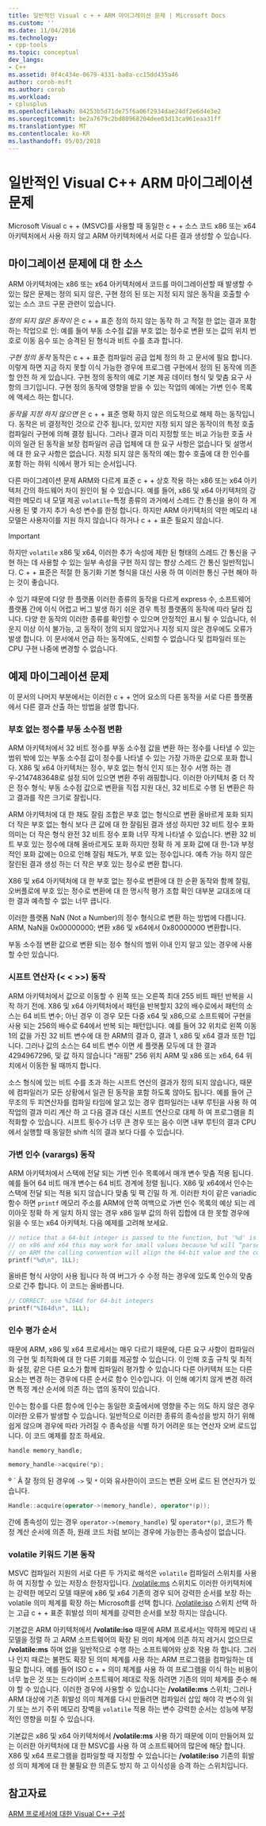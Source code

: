 ```yaml
---
title: 일반적인 Visual c + + ARM 마이그레이션 문제 | Microsoft Docs
ms.custom: ''
ms.date: 11/04/2016
ms.technology:
- cpp-tools
ms.topic: conceptual
dev_langs:
- C++
ms.assetid: 0f4c434e-0679-4331-ba0a-cc15dd435a46
author: corob-msft
ms.author: corob
ms.workload:
- cplusplus
ms.openlocfilehash: 04253b5d71de75f6a06f2934dae24df2e6d4e3e2
ms.sourcegitcommit: be2a7679c2bd80968204dee03d13ca961eaa31ff
ms.translationtype: MT
ms.contentlocale: ko-KR
ms.lasthandoff: 05/03/2018
---
```

# <a name="common-visual-c-arm-migration-issues"></a>일반적인 Visual C++ ARM 마이그레이션 문제

Microsoft Visual c + + (MSVC)를 사용할 때 동일한 c + + 소스 코드 x86 또는 x64 아키텍처에서 사용 하지 않고 ARM 아키텍처에서 서로 다른 결과 생성할 수 있습니다.

## <a name="sources-of-migration-issues"></a>마이그레이션 문제에 대 한 소스

ARM 아키텍처에는 x86 또는 x64 아키텍처에서 코드를 마이그레이션할 때 발생할 수 있는 많은 문제는 정의 되지 않은, 구현 정의 된 또는 지정 되지 않은 동작을 호출할 수 있는 소스 코드 구문 관련이 있습니다.

*정의 되지 않은 동작이* 은 c + + 표준 정의 하지 않는 동작 하 고 적절 한 없는 결과 포함 하는 작업으로 인: 예를 들어 부동 소수점 값을 부호 없는 정수로 변환 또는 값의 위치 번호로 이동 음수 또는 승격된 된 형식과 비트 수를 초과 합니다.

*구현 정의 동작* 동작은 c + + 표준 컴파일러 공급 업체 정의 하 고 문서에 필요 합니다. 이렇게 하면 지금 하지 못할 이식 가능한 경우에 프로그램 구현에서 정의 된 동작에 의존할 안전 하 게 있습니다. 구현 정의 동작의 예로 기본 제공 데이터 형식 및 맞춤 요구 사항의 크기입니다. 구현 정의 동작에 영향을 받을 수 있는 작업의 예에는 가변 인수 목록에 액세스 하는 합니다.

*동작을 지정 하지 않으면* 은 c + + 표준 명확 하지 않은 의도적으로 해제 하는 동작입니다. 동작은 비 결정적인 것으로 간주 됩니다, 있지만 지정 되지 않은 동작이의 특정 호출 컴파일러 구현에 의해 결정 됩니다. 그러나 결과 미리 지정할 또는 비교 가능한 호출 사이의 일관 된 동작을 보장 컴파일러 공급 업체에 대 한 요구 사항은 없습니다 및 설명서에 대 한 요구 사항은 없습니다. 지정 되지 않은 동작의 예는 함수 호출에 대 한 인수를 포함 하는 하위 식에서 평가 되는 순서입니다.

다른 마이그레이션 문제 ARM와 다르게 표준 c + + 상호 작용 하는 x86 또는 x64 아키텍처 간의 하드웨어 차이 원인이 될 수 있습니다. 예를 들어, x86 및 x64 아키텍처의 강력한 메모리 내 모델 제공 `volatile`-특정 종류의 과거에서 스레드 간 통신을 용이 하 게 사용 된 몇 가지 추가 속성 변수를 한정 합니다. 하지만 ARM 아키텍처의 약한 메모리 내 모델은 사용자이를 지원 하지 않습니다 하거나 c + + 표준 필요지 않습니다.

> [!IMPORTANT]
>  하지만 `volatile` x86 및 x64, 이러한 추가 속성에 제한 된 형태의 스레드 간 통신을 구현 하는 데 사용할 수 있는 일부 속성을 구현 하지 않는 향상 스레드 간 통신 일반적입니다. C + + 표준은 적절 한 동기화 기본 형식을 대신 사용 하 여 이러한 통신 구현 해야 하는 것이 좋습니다.

수 있기 때문에 다양 한 플랫폼 이러한 종류의 동작을 다르게 express 수, 소프트웨어 플랫폼 간에 이식 어렵고 버그 발생 하기 쉬운 경우 특정 플랫폼의 동작에 따라 달라 집니다. 다양 한 동작의 이러한 종류를 확인할 수 있으며 안정적인 표시 될 수 있습니다, 쉬운지 이상 이식 불가능, 고 동작이 정의 되지 않았거나 지정 되지 않은 경우에도 오류가 발생 합니다. 이 문서에서 언급 하는 동작에도, 신뢰할 수 없습니다 및 컴파일러 또는 CPU 구현 나중에 변경할 수 없습니다.

## <a name="example-migration-issues"></a>예제 마이그레이션 문제

이 문서의 나머지 부분에서는 이러한 c + + 언어 요소의 다른 동작을 서로 다른 플랫폼에서 다른 결과 산출 하는 방법을 설명 합니다.

### <a name="conversion-of-floating-point-to-unsigned-integer"></a>부호 없는 정수를 부동 소수점 변환

ARM 아키텍처에서 32 비트 정수를 부동 소수점 값을 변환 하는 정수를 나타낼 수 있는 범위 밖에 있는 부동 소수점 값이 정수를 나타낼 수 있는 가장 가까운 값으로 포화 합니다. X86 및 x64 아키텍처는 정수, 부호 없는 형식 인지 또는 정수 서명 하는 경우-2147483648로 설정 되어 있으면 변환 주위 래핑합니다. 이러한 아키텍처 중 더 작은 정수 형식; 부동 소수점 값으로 변환을 직접 지원 대신, 32 비트로 수행 된 변환은 하 고 결과를 작은 크기로 잘립니다.

ARM 아키텍처에 대 한 채도 잘림 조합은 부호 없는 형식으로 변환 올바르게 포화 되지 더 작은 부호 없는 형식 보다 큰 값에 대 한 잘림된 결과 생성 하지만 32 비트 정수 포화 의미는 더 작은 형식 완전 32 비트 정수 포화 너무 작게 나타낼 수 있습니다. 변환 32 비트 부호 있는 정수에 대해 올바르게도 포화 하지만 정확 하 게 포화 값에 대 한-1과 부정적인 포화 값에는 0으로 인해 잘림 채도가, 부호 있는 정수입니다. 예측 가능 하지 않은 잘린된 결과 생성 하는 더 작은 부호 있는 정수로 변환 합니다.

X86 및 x64 아키텍처에 대 한 부호 없는 정수로 변환에 대 한 순환 동작와 함께 잘림, 오버플로에 부호 있는 정수로 변환에 대 한 명시적 평가 조합 확인 대부분 교대조에 대 한 결과 예측할 수 없는 너무 큽니다.

이러한 플랫폼 NaN (Not a Number)의 정수 형식으로 변환 하는 방법에 다릅니다. ARM, NaN을 0x00000000; 변환 x86 및 x64에서 0x80000000 변환합니다.

부동 소수점 변환 값으로 변환 되는 정수 형식의 범위 이내 인지 알고 있는 경우에 사용할 수만 있습니다.

### <a name="shift-operator---behavior"></a>시프트 연산자 (\< \< >>) 동작

ARM 아키텍처에서 값으로 이동할 수 왼쪽 또는 오른쪽 최대 255 비트 패턴 반복을 시작 하기 전에. X86 및 x64 아키텍처에서 패턴을 반복할지 32의 배수로에서 패턴의 소스는 64 비트 변수; 아닌 경우 이 경우 모든 다중 x64 및 x86,으로 소프트웨어 구현을 사용 되는 256의 배수로 64에서 반복 되는 패턴입니다. 예를 들어 32 위치로 왼쪽 이동 1의 값을 가진 32 비트 변수에 대 한 ARM의 결과 0, 결과 1, x86 및 x64 결과 또한 1입니다. 그러나 값의 소스는 64 비트 변수 이면 세 플랫폼 모두에 대 한 결과 4294967296, 및 값 하지 않습니다 "래핑" 256 위치 ARM 및 x86 또는 x64, 64 위치에서 이동한 될 때까지 합니다.

소스 형식에 있는 비트 수를 초과 하는 시프트 연산의 결과가 정의 되지 않습니다, 때문에 컴파일러가 모든 상황에서 일관 된 동작을 포함 하도록 않아도 됩니다. 예를 들어 근무조의 두 피연산자를 컴파일 타임에 알고 있는 경우 컴파일러는 내부 루틴을 사용 하 여 작업의 결과 미리 계산 하 고 다음 결과 대신 시프트 연산으로 대체 하 여 프로그램을 최적화할 수 있습니다. 시프트 횟수가 너무 큰 경우 또는 음수 이면 내부 루틴의 결과 CPU에서 실행할 때 동일한 shift 식의 결과 보다 다를 수 있습니다.

### <a name="variable-arguments-varargs-behavior"></a>가변 인수 (varargs) 동작

ARM 아키텍처에서 스택에 전달 되는 가변 인수 목록에서 매개 변수 맞춤 적용 됩니다. 예를 들어 64 비트 매개 변수는 64 비트 경계에 정렬 됩니다. X86 및 x64에서 인수는 스택에 전달 되는 적용 되지 않습니다 맞춤 및 팩 긴밀 하 게. 이러한 차이 같은 variadic 함수 하면 `printf` 메모리 주소를 ARM에 안쪽 여백으로 가변 인수 목록의 예상 되는 레이아웃 정확 하 게 일치 하지 않는 경우 x86 일부 값의 하위 집합에 대 한 못할 경우에 읽을 수 또는 x64 아키텍처. 다음 예제를 고려해 보세요.

```C
// notice that a 64-bit integer is passed to the function, but '%d' is used to read it.
// on x86 and x64 this may work for small values because %d will “parse” the low-32 bits of the argument.
// on ARM the calling convention will align the 64-bit value and the code will print a random value
printf("%d\n", 1LL);
```

올바른 형식 사양이 사용 됩니다 하 여 버그가 수 수정 하는 경우에 있도록 인수의 맞춤으로 간주 합니다. 이 코드는 올바릅니다.

```C
// CORRECT: use %I64d for 64-bit integers
printf("%I64d\n", 1LL);
```

### <a name="argument-evaluation-order"></a>인수 평가 순서

때문에 ARM, x86 및 x64 프로세서는 매우 다르기 때문에, 다른 요구 사항이 컴파일러의 구현 및 최적화에 대 한 다른 기회를 제공할 수 있습니다. 이 인해 호출 규칙 및 최적화 설정, 같은 다른 요소가 함께 컴파일러 평가할 수 있습니다 다른 아키텍처 또는 다른 요소는 변경 하는 경우에 다른 순서로 함수 인수입니다. 이 인해 예기치 않게 변경 하려면 특정 계산 순서에 의존 하는 앱의 동작이 있습니다.

인수는 함수를 다른 함수에 인수는 동일한 호출에서에 영향을 주는 의도 하지 않은 경우 이러한 오류가 발생할 수 있습니다. 일반적으로 이러한 종류의 종속성을 방지 하기 위해 쉽게 않으며 경우에 따라 가려질 수 종속성을 식별 하기 어려운 또는 연산자 오버 로드입니다. 이 코드 예제를 참조 하세요.

```cpp
handle memory_handle;

memory_handle->acquire(*p);
```

º ´ Â 잘 정의 된 경우에 `->` 및 `*` 이와 유사한이이 코드는 변환 오버 로드 된 연산자가 있습니다.

```cpp
Handle::acquire(operator->(memory_handle), operator*(p));
```

간에 종속성이 있는 경우 `operator->(memory_handle)` 및 `operator*(p)`, 코드가 특정 계산 순서에 의존 하, 원래 코드 처럼 보이는 경우에 가능한는 종속성이 없습니다.

### <a name="volatile-keyword-default-behavior"></a>volatile 키워드 기본 동작

MSVC 컴파일러 지원의 서로 다른 두 가지로 해석은 `volatile` 컴파일러 스위치를 사용 하 여 지정할 수 있는 저장소 한정자입니다. [/volatile:ms](../build/reference/volatile-volatile-keyword-interpretation.md) 스위치도 이러한 아키텍처에는 강력한 메모리 모델 때문에 x86 및 x64 기존의 경우 되어 강력한 순서를 보장 하는 volatile 의미 체계를 확장 하는 Microsoft를 선택 합니다. [/volatile:iso](../build/reference/volatile-volatile-keyword-interpretation.md) 스위치 선택 하는 고급 c + + 표준 휘발성 의미 체계를 강력한 순서를 보장 하지는 않습니다.

기본값은 ARM 아키텍처에서 **/volatile:iso** 때문에 ARM 프로세서는 약하게 메모리 내 모델을 정렬 하 고 ARM 소프트웨어의 확장 된 의미 체계에 의존 하지 레거시 없으므로 **/volatile:ms**  하며 없을 일반적으로 수행 하는 소프트웨어와 상호 작용 하 합니다. 그러나 인지 때로는 불편도 확장 된 의미 체계를 사용 하는 ARM 프로그램을 컴파일하는 데 필요 합니다. 예를 들어 ISO c + + 의미 체계를 사용 하 여 프로그램을 이식 하는 비용이 너무 높은 것 또는 드라이버 소프트웨어 제대로 작동 하려면 기존의 의미 체계를 준수 해야 할 수 있습니다. 이러한 경우에 사용할 수 있습니다는 **/volatile:ms** 스위치; 그러나 ARM 대상에 기존 휘발성 의미 체계를 다시 만들려면 컴파일러 삽입 해야 각 변수의 읽기 또는 쓰기 주위 메모리 장벽을 `volatile` 적용 하는 변수 강력한 순서는 성능에 부정적인 영향을 미칠 수 있습니다.

기본값은 x86 및 x64 아키텍처에서 **/volatile:ms** 사용 하기 때문에 이미 만들어져 있는 이러한 아키텍처에 대 한 MSVC를 사용 하 여 소프트웨어의 많은에 해당 합니다. X86 및 x64 프로그램을 컴파일할 때 지정할 수 있습니다는 **/volatile:iso** 기존의 휘발성 의미 체계에 대 한 불필요 한 의존도 방지 하 고 이식성을 승격 하는 스위치입니다.

## <a name="see-also"></a>참고자료

[ARM 프로세서에 대한 Visual C++ 구성](../build/configuring-programs-for-arm-processors-visual-cpp.md)  
